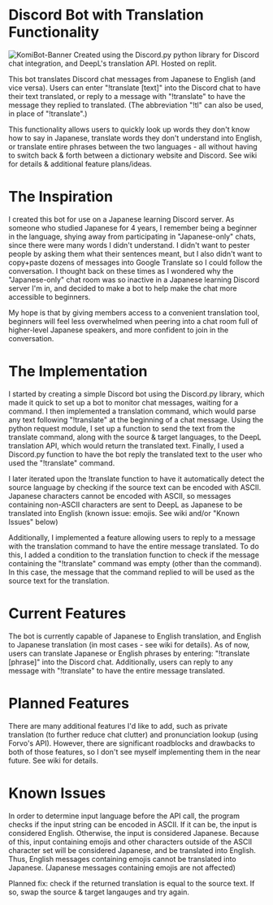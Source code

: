 # Discord Bot with Translation Functionality
![KomiBot-Banner](https://user-images.githubusercontent.com/90817905/162596866-dcc3a9cc-8abb-4575-bcf8-f015561e52f2.png)
Created using the Discord.py python library for Discord chat integration, and DeepL's translation API. Hosted on replit.

This bot translates Discord chat messages from Japanese to English (and vice versa). Users can enter "!translate [text]" into the Discord chat to have their text translated, or reply to a message with "!translate" to have the message they replied to translated. (The abbreviation "!tl" can also be used, in place of "!translate".)

This functionality allows users to quickly look up words they don't know how to say in Japanese, translate words they don't understand into English, or translate entire phrases between the two languages - all without having to switch back & forth between a dictionary website and Discord. 
See wiki for details & additional feature plans/ideas.

# The Inspiration
I created this bot for use on a Japanese learning Discord server. As someone who studied Japanese for 4 years, I remember being a beginner in the language, shying away from participating in "Japanese-only" chats, since there were many words I didn't understand. I didn't want to pester people by asking them what their sentences meant, but I also didn't want to copy+paste dozens of messages into Google Translate so I could follow the conversation. I thought back on these times as I wondered why the "Japanese-only" chat room was so inactive in a Japanese learning Discord server I'm in, and decided to make a bot to help make the chat more accessible to beginners.  

My hope is that by giving members access to a convenient translation tool, beginners will feel less overwhelmed when peering into a chat room full of higher-level Japanese speakers, and more confident to join in the conversation.

# The Implementation
I started by creating a simple Discord bot using the Discord.py library, which made it quick to set up a bot to monitor chat messages, waiting for a command. I then implemented a translation command, which would parse any text following "!translate" at the beginning of a chat message. Using the python request module, I set up a function to send the text from the translate command, along with the source & target languages, to the DeepL translation API, which would return the translated text. Finally, I used a Discord.py function to have the bot reply the translated text to the user who used the "!translate" command. 

I later iterated upon the !translate function to have it automatically detect the source language by checking if the source text can be encoded with ASCII. Japanese characters cannot be encoded with ASCII, so messages containing non-ASCII characters are sent to DeepL as Japanese to be translated into English (known issue: emojis. See wiki and/or "Known Issues" below)

Additionally, I implemented a feature allowing users to reply to a message with the translation command to have the entire message translated. To do this, I added a condition to the translation function to check if the message containing the "!translate" command was empty (other than the command). In this case, the message that the command replied to will be used as the source text for the translation.

# Current Features
The bot is currently capable of Japanese to English translation, and English to Japanese translation (in most cases - see wiki for details). As of now, users can translate Japanese or English phrases by entering: "!translate [phrase]" into the Discord chat. Additionally, users can reply to any message with "!translate" to have the entire message translated.

# Planned Features
There are many additional features I'd like to add, such as private translation (to further reduce chat clutter) and pronunciation lookup (using Forvo's API). However, there are significant roadblocks and drawbacks to both of those features, so I don't see myself implementing them in the near future. See wiki for details.

# Known Issues
In order to determine input language before the API call, the program checks if the input string can be encoded in ASCII. If it can be, the input is considered English. Otherwise, the input is considered Japanese. Because of this, input containing emojis and other characters outside of the ASCII character set will be considered Japanese, and be translated into English. Thus, English messages containing emojis cannot be translated into Japanese. (Japanese messages containing emojis are not affected)

Planned fix: check if the returned translation is equal to the source text. If so, swap the source & target langauges and try again.
